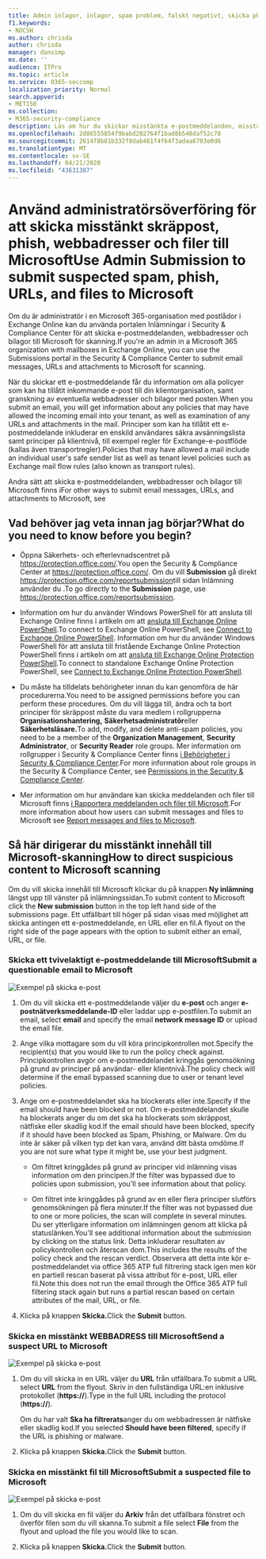 ```yaml
---
title: Admin inlagor, inlagor, spam problem, falskt negativt, skicka phish, skicka e-post för skanning, misstänkt e-post i Office 365, skanna ett mail, har Microsoft söka efter phish, har Microsoft söka efter spam, skicka e-post, skicka e-post, skumma e-post, dålig skådespelare post, misstänkt, opålitlig e-post, rapportera phish e-post till Microsoft, rapportera phish e-post till Microsoft, rapportera skadlig e-post till Microsoft, rapportera bluff e-post till Microsoft , rapportera skadlig kod i e-post till Microsoft, skräppost i inkorgen, virus i e-post
f1.keywords:
- NOCSH
ms.author: chrisda
author: chrisda
manager: dansimp
ms.date: ''
audience: ITPro
ms.topic: article
ms.service: O365-seccomp
localization_priority: Normal
search.appverid:
- MET150
ms.collection:
- M365-security-compliance
description: Läs om hur du skickar misstänkta e-postmeddelanden, misstänkta nätfiskemeddelanden, skräppost och andra potentiellt skadliga meddelanden, webbadresser och filer från företaget till Microsoft för skanning.
ms.openlocfilehash: 2d86555854f9babd202764f1bad8b548daf52c70
ms.sourcegitcommit: 2614f8b81b332f8dab461f4f64f3adaa6703e0d6
ms.translationtype: MT
ms.contentlocale: sv-SE
ms.lasthandoff: 04/21/2020
ms.locfileid: "43631387"
---
```

# <a name="use-admin-submission-to-submit-suspected-spam-phish-urls-and-files-to-microsoft"></a><span data-ttu-id="7c038-103">Använd administratörsöverföring för att skicka misstänkt skräppost, phish, webbadresser och filer till Microsoft</span><span class="sxs-lookup"><span data-stu-id="7c038-103">Use Admin Submission to submit suspected spam, phish, URLs, and files to Microsoft</span></span>

<span data-ttu-id="7c038-104">Om du är administratör i en Microsoft 365-organisation med postlådor i Exchange Online kan du använda portalen Inlämningar i Security & Compliance Center för att skicka e-postmeddelanden, webbadresser och bilagor till Microsoft för skanning.</span><span class="sxs-lookup"><span data-stu-id="7c038-104">If you're an admin in a Microsoft 365 organization with mailboxes in Exchange Online, you can use the Submissions portal in the Security & Compliance Center to submit email messages, URLs and attachments to Microsoft for scanning.</span></span>

<span data-ttu-id="7c038-105">När du skickar ett e-postmeddelande får du information om alla policyer som kan ha tillåtit inkommande e-post till din klientorganisation, samt granskning av eventuella webbadresser och bilagor med posten.</span><span class="sxs-lookup"><span data-stu-id="7c038-105">When you submit an email, you will get information about any policies that may have allowed the incoming email into your tenant, as well as examination of any URLs and attachments in the mail.</span></span> <span data-ttu-id="7c038-106">Principer som kan ha tillåtit ett e-postmeddelande inkluderar en enskild användares säkra avsänningslista samt principer på klientnivå, till exempel regler för Exchange-e-postflöde (kallas även transportregler).</span><span class="sxs-lookup"><span data-stu-id="7c038-106">Policies that may have allowed a mail include an individual user's safe sender list as well as tenant level policies such as Exchange mail flow rules (also known as transport rules).</span></span>

<span data-ttu-id="7c038-107">Andra sätt att skicka e-postmeddelanden, webbadresser och bilagor till Microsoft finns i</span><span class="sxs-lookup"><span data-stu-id="7c038-107">For other ways to submit email messages, URLs, and attachments to Microsoft, see</span></span> 

## <a name="what-do-you-need-to-know-before-you-begin"></a><span data-ttu-id="7c038-108">Vad behöver jag veta innan jag börjar?</span><span class="sxs-lookup"><span data-stu-id="7c038-108">What do you need to know before you begin?</span></span>

- <span data-ttu-id="7c038-109">Öppna Säkerhets- och efterlevnadscentret på <https://protection.office.com/>.</span><span class="sxs-lookup"><span data-stu-id="7c038-109">You open the Security & Compliance Center at <https://protection.office.com/>.</span></span> <span data-ttu-id="7c038-110">Om du vill **Submission** gå direkt <https://protection.office.com/reportsubmission>till sidan Inlämning använder du .</span><span class="sxs-lookup"><span data-stu-id="7c038-110">To go directly to the **Submission** page, use <https://protection.office.com/reportsubmission>.</span></span>

- <span data-ttu-id="7c038-111">Information om hur du använder Windows PowerShell för att ansluta till Exchange Online finns i artikeln om att [ansluta till Exchange Online PowerShell](https://docs.microsoft.com/powershell/exchange/exchange-online/connect-to-exchange-online-powershell/connect-to-exchange-online-powershell).</span><span class="sxs-lookup"><span data-stu-id="7c038-111">To connect to Exchange Online PowerShell, see [Connect to Exchange Online PowerShell](https://docs.microsoft.com/powershell/exchange/exchange-online/connect-to-exchange-online-powershell/connect-to-exchange-online-powershell).</span></span> <span data-ttu-id="7c038-112">Information om hur du använder Windows PowerShell för att ansluta till fristående Exchange Online Protection PowerShell finns i artikeln om att [ansluta till Exchange Online Protection PowerShell](https://docs.microsoft.com/powershell/exchange/exchange-eop/connect-to-exchange-online-protection-powershell).</span><span class="sxs-lookup"><span data-stu-id="7c038-112">To connect to standalone Exchange Online Protection PowerShell, see [Connect to Exchange Online Protection PowerShell](https://docs.microsoft.com/powershell/exchange/exchange-eop/connect-to-exchange-online-protection-powershell).</span></span>

- <span data-ttu-id="7c038-113">Du måste ha tilldelats behörigheter innan du kan genomföra de här procedurerna.</span><span class="sxs-lookup"><span data-stu-id="7c038-113">You need to be assigned permissions before you can perform these procedures.</span></span> <span data-ttu-id="7c038-114">Om du vill lägga till, ändra och ta bort principer för skräppost måste du vara medlem i rollgrupperna **Organisationshantering,** **Säkerhetsadministratör**eller **Säkerhetsläsare.**</span><span class="sxs-lookup"><span data-stu-id="7c038-114">To add, modify, and delete anti-spam policies, you need to be a member of the **Organization Management**, **Security Administrator**, or **Security Reader** role groups.</span></span> <span data-ttu-id="7c038-115">Mer information om rollgrupper i Security & Compliance Center finns [i Behörigheter i Security & Compliance Center](permissions-in-the-security-and-compliance-center.md).</span><span class="sxs-lookup"><span data-stu-id="7c038-115">For more information about role groups in the Security & Compliance Center, see [Permissions in the Security & Compliance Center](permissions-in-the-security-and-compliance-center.md).</span></span>

- <span data-ttu-id="7c038-116">Mer information om hur användare kan skicka meddelanden och filer till Microsoft finns [i Rapportera meddelanden och filer till Microsoft](report-junk-email-messages-to-microsoft.md).</span><span class="sxs-lookup"><span data-stu-id="7c038-116">For more information about how users can submit messages and files to Microsoft see [Report messages and files to Microsoft](report-junk-email-messages-to-microsoft.md).</span></span>

## <a name="how-to-direct-suspicious-content-to-microsoft-scanning"></a><span data-ttu-id="7c038-117">Så här dirigerar du misstänkt innehåll till Microsoft-skanning</span><span class="sxs-lookup"><span data-stu-id="7c038-117">How to direct suspicious content to Microsoft scanning</span></span>

<span data-ttu-id="7c038-118">Om du vill skicka innehåll till Microsoft klickar du på knappen **Ny inlämning** längst upp till vänster på inlämningssidan.</span><span class="sxs-lookup"><span data-stu-id="7c038-118">To submit content to Microsoft click the **New submission** button in the top left hand side of the submissions page.</span></span> <span data-ttu-id="7c038-119">Ett utfällbart till höger på sidan visas med möjlighet att skicka antingen ett e-postmeddelande, en URL eller en fil.</span><span class="sxs-lookup"><span data-stu-id="7c038-119">A flyout on the right side of the page appears with the option to submit either an email, URL, or file.</span></span>

### <a name="submit-a-questionable-email-to-microsoft"></a><span data-ttu-id="7c038-120">Skicka ett tvivelaktigt e-postmeddelande till Microsoft</span><span class="sxs-lookup"><span data-stu-id="7c038-120">Submit a questionable email to Microsoft</span></span>

![Exempel på skicka e-post](../../media/submission-flyout-email.PNG)

1. <span data-ttu-id="7c038-122">Om du vill skicka ett e-postmeddelande väljer du **e-post** och anger **e-postnätverksmeddelande-ID** eller laddar upp e-postfilen.</span><span class="sxs-lookup"><span data-stu-id="7c038-122">To submit an email, select **email** and specify the email **network message ID** or upload the email file.</span></span>

2. <span data-ttu-id="7c038-123">Ange vilka mottagare som du vill köra principkontrollen mot.</span><span class="sxs-lookup"><span data-stu-id="7c038-123">Specify the recipient(s) that you would like to run the policy check against.</span></span> <span data-ttu-id="7c038-124">Principkontrollen avgör om e-postmeddelandet kringgås genomsökning på grund av principer på användar- eller klientnivå.</span><span class="sxs-lookup"><span data-stu-id="7c038-124">The policy check will determine if the email bypassed scanning due to user or tenant level policies.</span></span>

3. <span data-ttu-id="7c038-125">Ange om e-postmeddelandet ska ha blockerats eller inte.</span><span class="sxs-lookup"><span data-stu-id="7c038-125">Specify if the email should have been blocked or not.</span></span> <span data-ttu-id="7c038-126">Om e-postmeddelandet skulle ha blockerats anger du om det ska ha blockerats som skräppost, nätfiske eller skadlig kod.</span><span class="sxs-lookup"><span data-stu-id="7c038-126">If the email should have been blocked, specify if it should have been blocked as Spam, Phishing, or Malware.</span></span> <span data-ttu-id="7c038-127">Om du inte är säker på vilken typ det kan vara, använd ditt bästa omdöme.</span><span class="sxs-lookup"><span data-stu-id="7c038-127">If you are not sure what type it might be, use your best judgment.</span></span>

   - <span data-ttu-id="7c038-128">Om filtret kringgådes på grund av principer vid inlämning visas information om den principen.</span><span class="sxs-lookup"><span data-stu-id="7c038-128">If the filter was bypassed due to policies upon submission, you'll see information about that policy.</span></span>

   - <span data-ttu-id="7c038-129">Om filtret inte kringgådes på grund av en eller flera principer slutförs genomsökningen på flera minuter.</span><span class="sxs-lookup"><span data-stu-id="7c038-129">If the filter was not bypassed due to one or more policies, the scan will complete in several minutes.</span></span> <span data-ttu-id="7c038-130">Du ser ytterligare information om inlämningen genom att klicka på statuslänken.</span><span class="sxs-lookup"><span data-stu-id="7c038-130">You'll see additional information about the submission by clicking on the status link.</span></span> <span data-ttu-id="7c038-131">Detta inkluderar resultaten av policykontrollen och återscan dom.</span><span class="sxs-lookup"><span data-stu-id="7c038-131">This includes the results of the policy check and the rescan verdict.</span></span> <span data-ttu-id="7c038-132">Observera att detta inte kör e-postmeddelandet via office 365 ATP full filtrering stack igen men kör en partiell rescan baserat på vissa attribut för e-post, URL eller fil.</span><span class="sxs-lookup"><span data-stu-id="7c038-132">Note this does not run the email through the Office 365 ATP full filtering stack again but runs a partial rescan based on certain attributes of the mail, URL, or file.</span></span>

4. <span data-ttu-id="7c038-133">Klicka på knappen **Skicka.**</span><span class="sxs-lookup"><span data-stu-id="7c038-133">Click the **Submit** button.</span></span>

### <a name="send-a-suspect-url-to-microsoft"></a><span data-ttu-id="7c038-134">Skicka en misstänkt WEBBADRESS till Microsoft</span><span class="sxs-lookup"><span data-stu-id="7c038-134">Send a suspect URL to Microsoft</span></span>

![Exempel på skicka e-post](../../media/submission-url-flyout.png)

1. <span data-ttu-id="7c038-136">Om du vill skicka in en URL väljer du **URL** från utfällbara.</span><span class="sxs-lookup"><span data-stu-id="7c038-136">To submit a URL select **URL** from the flyout.</span></span> <span data-ttu-id="7c038-137">Skriv in den fullständiga URL:en inklusive protokollet (**https://**).</span><span class="sxs-lookup"><span data-stu-id="7c038-137">Type in the full URL including the protocol (**https://**).</span></span>

   <span data-ttu-id="7c038-138">Om du har valt **Ska ha filtrerats**anger du om webbadressen är nätfiske eller skadlig kod.</span><span class="sxs-lookup"><span data-stu-id="7c038-138">If you selected **Should have been filtered**, specify if the URL is phishing or malware.</span></span>

2. <span data-ttu-id="7c038-139">Klicka på knappen **Skicka.**</span><span class="sxs-lookup"><span data-stu-id="7c038-139">Click the **Submit** button.</span></span>

### <a name="submit-a-suspected-file-to-microsoft"></a><span data-ttu-id="7c038-140">Skicka en misstänkt fil till Microsoft</span><span class="sxs-lookup"><span data-stu-id="7c038-140">Submit a suspected file to Microsoft</span></span>

![Exempel på skicka e-post](../../media/submission-file-flyout.PNG)

1. <span data-ttu-id="7c038-142">Om du vill skicka en fil väljer du **Arkiv** från det utfällbara fönstret och överför filen som du vill skanna.</span><span class="sxs-lookup"><span data-stu-id="7c038-142">To submit a file select **File** from the flyout and upload the file you would like to scan.</span></span>

2. <span data-ttu-id="7c038-143">Klicka på knappen **Skicka.**</span><span class="sxs-lookup"><span data-stu-id="7c038-143">Click the **Submit** button.</span></span>
